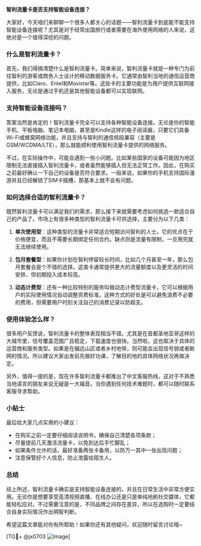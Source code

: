 **智利流量卡是否支持智能设备连接？**

大家好，今天咱们来聊聊一个很多人都关心的话题——智利流量卡到底能不能支持智能设备连接呢？尤其是对于经常出国旅行或者需要在海外使用网络的人来说，这绝对是一个值得深挖的问题。

### 什么是智利流量卡？

首先，我们得搞清楚什么是智利流量卡。简单来说，智利流量卡就是一种专门为前往智利的游客或商务人士设计的移动数据服务卡。它通常由智利当地的通信运营商提供，比如Claro、Entel和Movistar等。这些卡的主要功能是为用户提供互联网接入服务，无论是通过手机还是其他智能设备都可以实现联网。

### 支持智能设备连接吗？

答案当然是肯定的！智利流量卡完全可以支持各种智能设备连接。无论是你的智能手机、平板电脑、笔记本电脑，甚至是Kindle这样的电子阅读器，只要它们具备Wi-Fi或蜂窝网络功能，并且支持与智利的通信频段兼容（主要是GSM/WCDMA/LTE），那么就能顺利使用智利流量卡提供的网络服务。

不过，在实际操作中，可能会遇到一些小问题。比如某些国家的设备可能因为地区限制无法直接插入智利流量卡，或者虽然能够插入但无法正常工作。因此，在购买之前最好确认一下自己的设备是否符合要求。一般来说，如果你的手机支持国际漫游并且已经解锁了SIM卡插槽，那基本上就不会有问题。

### 如何选择合适的智利流量卡？

既然智利流量卡可以满足我们的需求，那么接下来就需要考虑如何挑选一款适合自己的产品了。市场上有很多种类型的智利流量卡可供选择，主要分为以下几类：

1. **单次使用型**：这种类型的流量卡非常适合短期访问智利的人士。它的优点在于价格便宜，而且不需要长期绑定任何合约。缺点则是流量有限制，一旦用完就无法继续使用。
   
2. **包月套餐型**：如果你计划在智利停留较长时间，比如几个月甚至一年，那么包月套餐会是个不错的选择。这类卡通常提供更大的流量额度以及更灵活的时间安排，但初期投入成本较高。
   
3. **动态计费型**：还有一种比较特别的服务叫做动态计费型流量卡，它可以根据用户的实际使用情况自动调整资费标准。这种方式的好处是可以避免浪费不必要的费用，但需要用户时刻关注自己的消费记录以防超支。

### 使用体验怎么样？

很多用户反馈说，智利流量卡的整体表现相当不错。尤其是在首都圣地亚哥这样的大城市里，信号覆盖范围广且稳定，下载速度也很快。当然啦，这也取决于具体的运营商和服务类型。如果是在偏远山区或者乡村地带，则可能会出现信号弱或者断网的情况。所以建议大家出发前先做好功课，了解目的地的具体网络状况再做决定。

另外，值得一提的是，现在许多智利流量卡都推出了中文客服热线，这对于不熟悉当地语言的朋友来说无疑是一大福音。当你遇到任何技术难题时，都可以随时联系客服寻求帮助。

### 小贴士

最后给大家几点实用的小建议：
- 在购买之前一定要仔细阅读说明书，确保自己清楚各项条款；
- 尽量提前几天激活流量卡，以免到达后手忙脚乱；
- 如果条件允许的话，最好准备两张卡备用，以防万一其中一张出现问题；
- 注意保管好个人信息，防止泄露给陌生人。

### 总结

综上所述，智利流量卡确实是支持智能设备连接的，并且在日常生活中非常方便实用。无论你是想要享受高清视频直播、在线办公还是只是单纯地刷社交媒体，它都能轻松应对。不过需要注意的是，不同品牌之间存在差异，所以在选购时一定要结合自身实际情况作出明智判断。

希望这篇文章能对你有所帮助！如果你还有其他疑问，欢迎随时留言讨论哦~

[TG💪+ @jx0703 ![Image](https://github.com/user-attachments/assets/dbca1d08-cadb-493c-b0ec-ad6f7a83f270)]